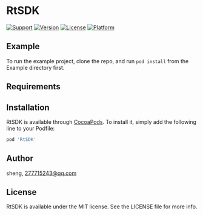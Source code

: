 # RtSDK

[![Support](https://img.shields.io/node/v/support-iOS8.0-blue.svg?label=Support)](https://travis-ci.org/sheng/RtSDK)
[![Version](https://img.shields.io/cocoapods/v/RtSDK.svg?style=flat)](https://cocoapods.org/pods/RtSDK)
[![License](https://img.shields.io/cocoapods/l/RtSDK.svg?style=flat)](https://cocoapods.org/pods/RtSDK)
[![Platform](https://img.shields.io/cocoapods/p/RtSDK)](https://cocoapods.org/pods/RtSDK)

## Example

To run the example project, clone the repo, and run `pod install` from the Example directory first.

## Requirements

## Installation

RtSDK is available through [CocoaPods](https://cocoapods.org). To install
it, simply add the following line to your Podfile:

```ruby
pod 'RtSDK'
```

## Author

sheng, 277715243@qq.com

## License

RtSDK is available under the MIT license. See the LICENSE file for more info.
